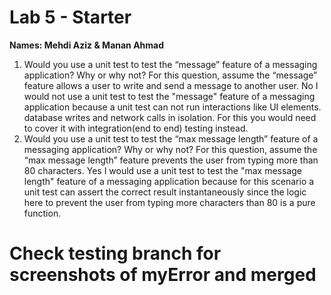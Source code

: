 # Lab 5 - Starter
**Names: Mehdi Aziz & Manan Ahmad**
1) Would you use a unit test to test the “message” feature of a messaging application? Why or why not? For this question, assume the “message” feature allows a user to write and send a message to another user.
No I would not use a unit test to test the "message" feature of a messaging application because a unit test can not run interactions like UI elements. database writes and network calls in isolation. For this you would need to cover it with integration(end to end) testing instead.
2) Would you use a unit test to test the “max message length” feature of a messaging application? Why or why not? For this question, assume the “max message length” feature prevents the user from typing more than 80 characters.
Yes I would use a unit test to test the "max message length" feature of a messaging application because for this scenario a unit test can assert the correct result instantaneously since the logic here to prevent the user from typing more characters than 80 is a pure function.

# Check testing branch for screenshots of myError and merged
